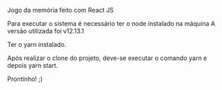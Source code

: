 Jogo da memória feito com React JS

Para executar o sistema é necessário ter o node instalado na máquina
A versão utilizada foi v12.13.1

Ter o yarn instalado.

Após realizar o clone do projeto, deve-se executar o comando yarn e depois yarn start.

Prontinho! ;)
